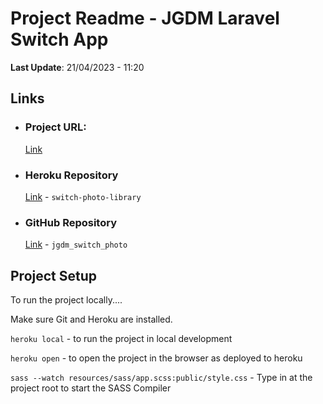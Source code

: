 # Project Readme - JGDM Laravel Switch App

**Last Update**: 21/04/2023 - 11:20

## Links

+ ### Project URL:
  [Link](https://switch-photo-library.herokuapp.com/)

+ ### Heroku Repository
  [Link](https://git.heroku.com/switch-photo-library.git)  - `switch-photo-library`

+ ### GitHub Repository
  [Link](https://github.com/jg-digital-media/jgdm_switch_photo) - `jgdm_switch_photo`

## Project Setup

To run the project locally....

Make sure Git and Heroku are installed.

`heroku local` - to run the project in local development

`heroku open` - to open the project in the browser as deployed to heroku

`sass --watch resources/sass/app.scss:public/style.css` - Type in at the project root to start the SASS Compiler

